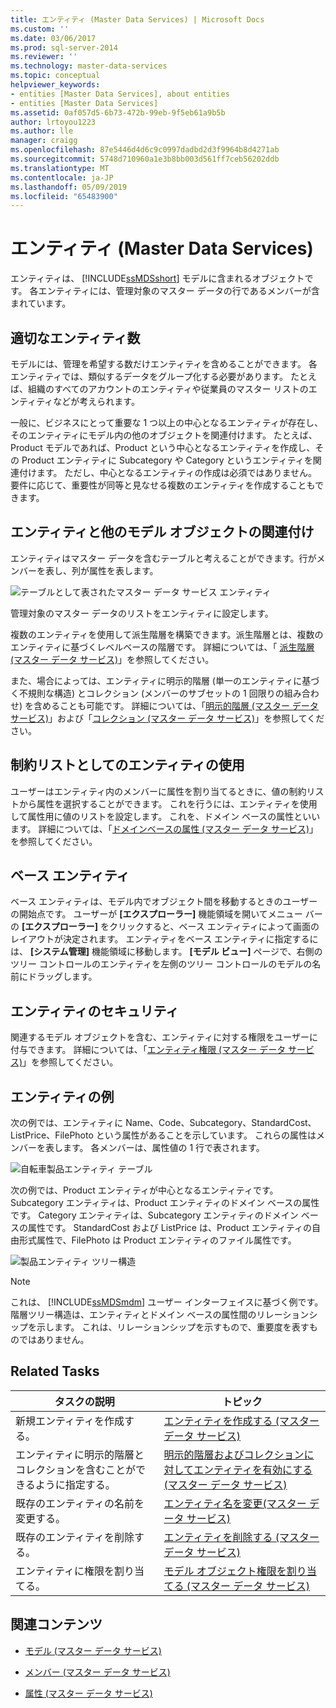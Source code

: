 ```yaml
---
title: エンティティ (Master Data Services) | Microsoft Docs
ms.custom: ''
ms.date: 03/06/2017
ms.prod: sql-server-2014
ms.reviewer: ''
ms.technology: master-data-services
ms.topic: conceptual
helpviewer_keywords:
- entities [Master Data Services], about entities
- entities [Master Data Services]
ms.assetid: 0af057d5-6b73-472b-99eb-9f5eb61a9b5b
author: lrtoyou1223
ms.author: lle
manager: craigg
ms.openlocfilehash: 87e5446d4d6c9c0997dadbd2d3f9964b8d4271ab
ms.sourcegitcommit: 5748d710960a1e3b8bb003d561ff7ceb56202ddb
ms.translationtype: MT
ms.contentlocale: ja-JP
ms.lasthandoff: 05/09/2019
ms.locfileid: "65483900"
---
```

# <a name="entities-master-data-services"></a>エンティティ (Master Data Services)
  エンティティは、 [!INCLUDE[ssMDSshort](../includes/ssmdsshort-md.md)] モデルに含まれるオブジェクトです。 各エンティティには、管理対象のマスター データの行であるメンバーが含まれています。  
  
## <a name="how-many-entities-are-appropriate"></a>適切なエンティティ数  
 モデルには、管理を希望する数だけエンティティを含めることができます。 各エンティティでは、類似するデータをグループ化する必要があります。 たとえば、組織のすべてのアカウントのエンティティや従業員のマスター リストのエンティティなどが考えられます。  
  
 一般に、ビジネスにとって重要な 1 つ以上の中心となるエンティティが存在し、そのエンティティにモデル内の他のオブジェクトを関連付けます。 たとえば、Product モデルであれば、Product という中心となるエンティティを作成し、その Product エンティティに Subcategory や Category というエンティティを関連付けます。 ただし、中心となるエンティティの作成は必須ではありません。 要件に応じて、重要性が同等と見なせる複数のエンティティを作成することもできます。  
  
## <a name="how-entities-relate-to-other-model-objects"></a>エンティティと他のモデル オブジェクトの関連付け  
 エンティティはマスター データを含むテーブルと考えることができます。行がメンバーを表し、列が属性を表します。  
  
 ![テーブルとして表されたマスター データ サービス エンティティ](../../2014/master-data-services/media/mds-conc-entity-table.gif "テーブルとして表されたマスター データ サービス エンティティ")  
  
 管理対象のマスター データのリストをエンティティに設定します。  
  
 複数のエンティティを使用して派生階層を構築できます。派生階層とは、複数のエンティティに基づくレベルベースの階層です。 詳細については、「 [派生階層 (マスター データ サービス)](derived-hierarchies-master-data-services.md)」を参照してください。  
  
 また、場合によっては、エンティティに明示的階層 (単一のエンティティに基づく不規則な構造) とコレクション (メンバーのサブセットの 1 回限りの組み合わせ) を含めることも可能です。 詳細については、「[明示的階層 (マスター データ サービス)](../../2014/master-data-services/explicit-hierarchies-master-data-services.md)」および「[コレクション (マスター データ サービス)](../../2014/master-data-services/collections-master-data-services.md)」を参照してください。  
  
## <a name="using-entities-as-constrained-lists"></a>制約リストとしてのエンティティの使用  
 ユーザーはエンティティ内のメンバーに属性を割り当てるときに、値の制約リストから属性を選択することができます。 これを行うには、エンティティを使用して属性用に値のリストを設定します。 これを、ドメイン ベースの属性といいます。 詳細については、「[ドメインベースの属性 (マスター データ サービス)](../../2014/master-data-services/domain-based-attributes-master-data-services.md)」を参照してください。  
  
## <a name="base-entities"></a>ベース エンティティ  
 ベース エンティティは、モデル内でオブジェクト間を移動するときのユーザーの開始点です。 ユーザーが **[エクスプローラー]** 機能領域を開いてメニュー バーの **[エクスプローラー]** をクリックすると、ベース エンティティによって画面のレイアウトが決定されます。 エンティティをベース エンティティに指定するには、 **[システム管理]** 機能領域に移動します。 **[モデル ビュー]** ページで、右側のツリー コントロールのエンティティを左側のツリー コントロールのモデルの名前にドラッグします。  
  
## <a name="entity-security"></a>エンティティのセキュリティ  
 関連するモデル オブジェクトを含む、エンティティに対する権限をユーザーに付与できます。 詳細については、「[エンティティ権限 (マスター データ サービス)](../../2014/master-data-services/entity-permissions-master-data-services.md)」を参照してください。  
  
## <a name="entity-examples"></a>エンティティの例  
 次の例では、エンティティに Name、Code、Subcategory、StandardCost、ListPrice、FilePhoto という属性があることを示しています。 これらの属性はメンバーを表します。 各メンバーは、属性値の 1 行で表されます。  
  
 ![自転車製品エンティティ テーブル](../../2014/master-data-services/media/mds-conc-entity-table-w-data.gif "自転車製品エンティティ テーブル")  
  
 次の例では、Product エンティティが中心となるエンティティです。 Subcategory エンティティは、Product エンティティのドメイン ベースの属性です。 Category エンティティは、Subcategory エンティティのドメイン ベースの属性です。 StandardCost および ListPrice は、Product エンティティの自由形式属性で、FilePhoto は Product エンティティのファイル属性です。  
  
 ![製品エンティティ ツリー構造](../../2014/master-data-services/media/mds-conc-entity-ui.gif "製品エンティティ ツリー構造")  
  
> [!NOTE]  
>  これは、 [!INCLUDE[ssMDSmdm](../includes/ssmdsmdm-md.md)] ユーザー インターフェイスに基づく例です。 階層ツリー構造は、エンティティとドメイン ベースの属性間のリレーションシップを示します。 これは、リレーションシップを示すもので、重要度を表すものではありません。  
  
## <a name="related-tasks"></a>Related Tasks  
  
|タスクの説明|トピック|  
|----------------------|-----------|  
|新規エンティティを作成する。|[エンティティを作成する (マスター データ サービス)](../../2014/master-data-services/create-an-entity-master-data-services.md)|  
|エンティティに明示的階層とコレクションを含むことができるように指定する。|[明示的階層およびコレクションに対してエンティティを有効にする&#40;マスター データ サービス&#41;](../../2014/master-data-services/enable-an-entity-for-explicit-hierarchies-and-collections-master-data-services.md)|  
|既存のエンティティの名前を変更する。|[エンティティ名を変更&#40;マスター データ サービス&#41;](edit-an-entity-master-data-services.md)|  
|既存のエンティティを削除する。|[エンティティを削除する (マスター データ サービス)](../../2014/master-data-services/delete-an-entity-master-data-services.md)|  
|エンティティに権限を割り当てる。|[モデル オブジェクト権限を割り当てる (マスター データ サービス)](../../2014/master-data-services/assign-model-object-permissions-master-data-services.md)|  
  
## <a name="related-content"></a>関連コンテンツ  
  
-   [モデル (マスター データ サービス)](../../2014/master-data-services/models-master-data-services.md)  
  
-   [メンバー (マスター データ サービス)](../../2014/master-data-services/members-master-data-services.md)  
  
-   [属性 (マスター データ サービス)](../../2014/master-data-services/attributes-master-data-services.md)  
  
  

